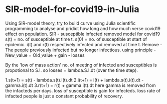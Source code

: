 # SIR-model-for-covid19-in-Julia
Using SIR-model theory, try to build curve using Julia scientific programming to analyse and pridict how long and how much verse covid19 effect on population.
SIR - susceptible infected removed model for covid19 s(t) = no. of susceptible at time t. s(0) = no. of susceptible at start of epidemic. i(t) and r(t) respectively infected and removed at time t. Remove - The people previously infected but no longer infectious. using principle - New_value = Old_value + gain - losses

By the 'low of mass action' no. of meeting of infected and susceptibles is propotional to S.I. so losses = lambda.S.I.dt (over the time step).

1.s(t+1) = s(t) - lambda.s(t).i(t).dt
2.i(t+1) = i(t) + lambda.s(t).i(t).dt - gamma.i(t).dt
3.r(t+1) = r(t) + gamma.i(t).dt here gamma is removed from the infacteds per days. loss of susceptible is gain for infecteds. loss rate of infacted people is just a constant probability of recovery.
